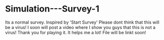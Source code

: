 # Simulation---Survey-1
Its a normal survey. Inspired by 'Start Survey'
Please dont think that this will be a virus!
I soon will post a video where I show you guys that this is not a virus!
Thank you for playing it. It helps me a lot!
File will be linkt soon!
